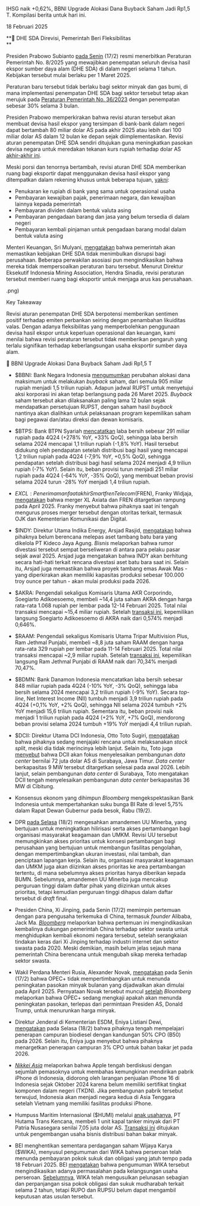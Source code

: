 IHSG naik +0,62%, BBNI Upgrade Alokasi Dana Buyback Saham Jadi Rp1,5 T. Kompilasi berita untuk hari ini.

18 Februari 2025

**📝 DHE SDA Direvisi, Pemerintah Beri Fleksibilitas  
**

Presiden Prabowo Subianto [pada Senin](<https://www.antaranews.com/berita/4653921/prabowo-terbitkan-pp-wajibkan-dhe-sda-disimpan-100-persen-dalam-negeri#:~:text=Jakarta%20(ANTARA)%20%2D%20Presiden%20Prabowo,di%20bank%2Dbank%20dalam%20negeri.>) (17/2) resmi menerbitkan Peraturan Pemerintah No. 8/2025 yang mewajibkan penempatan seluruh devisa hasil ekspor sumber daya alam (DHE SDA) di dalam negeri selama 1 tahun. Kebijakan tersebut mulai berlaku per 1 Maret 2025.

Peraturan baru tersebut tidak berlaku bagi sektor minyak dan gas bumi, di mana implementasi penempatan DHE SDA bagi sektor tersebut tetap akan merujuk pada [Peraturan Pemerintah No. 36/2023](https://peraturan.bpk.go.id/Details/255125/pp-no-36-tahun-2023) dengan penempatan sebesar 30% selama 3 bulan.

Presiden Prabowo memperkirakan bahwa revisi aturan tersebut akan membuat devisa hasil ekspor yang tersimpan di bank-bank dalam negeri dapat bertambah 80 miliar dolar AS pada akhir 2025 atau lebih dari 100 miliar dolar AS dalam 12 bulan ke depan sejak diimplementasikan. Revisi aturan penempatan DHE SDA sendiri ditujukan guna meningkatkan pasokan devisa negara untuk meredakan tekanan kurs rupiah terhadap dolar AS [akhir-akhir ini](https://snips.stockbit.com/snips-terbaru/revisi-dhe-sda-porsi-100-selama-1-tahun#:~:text=Revisi%20aturan%20penempatan%20DHE%20SDA%20sendiri,di%20level%20156%20miliar%20dolar%20AS.).

Meski porsi dan tenornya bertambah, revisi aturan DHE SDA memberikan ruang bagi eksportir dapat menggunakan devisa hasil ekspor yang ditempatkan dalam rekening khusus untuk beberapa tujuan, [yakni](https://ekonomi.bisnis.com/read/20250217/9/1840162/sah-prabowo-teken-pp-82025-eksportir-wajib-simpan-dhe-di-dalam-negeri):

- Penukaran ke rupiah di bank yang sama untuk operasional usaha
- Pembayaran kewajiban pajak, penerimaan negara, dan kewajiban lainnya kepada pemerintah
- Pembayaran dividen dalam bentuk valuta asing
- Pembayaran pengadaan barang dan jasa yang belum tersedia di dalam negeri
- Pembayaran kembali pinjaman untuk pengadaan barang modal dalam bentuk valuta asing

Menteri Keuangan, Sri Mulyani, [mengatakan](https://epaper.kontan.co.id/player/harian/2025/02/18) bahwa pemerintah akan memastikan kebijakan DHE SDA tidak menimbulkan disrupsi bagi perusahaan. Beberapa perwakilan asosiasi pun mengindikasikan bahwa mereka tidak mempersoalkan peraturan baru tersebut. Menurut Direktur Eksekutif Indonesia Mining Association, Hendra Sinadia, revisi peraturan tersebut memberi ruang bagi eksportir untuk menjaga arus kas perusahaan.

.png)

Key Takeaway

Revisi aturan penempatan DHE SDA berpotensi memberikan sentimen positif terhadap emiten perbankan seiring dengan penambahan likuiditas valas. Dengan adanya fleksibilitas yang memperbolehkan penggunaan devisa hasil ekspor untuk keperluan operasional dan keuangan, kami menilai bahwa revisi peraturan tersebut tidak memberikan pengaruh yang terlalu signifikan terhadap keberlangsungan usaha eksportir sumber daya alam.

🛒 BBNI Upgrade Alokasi Dana Buyback Saham Jadi Rp1,5 T

- $BBNI: Bank Negara Indonesia [mengumumkan](https://www.idx.co.id/StaticData/NewsAndAnnouncement/ANNOUNCEMENTSTOCK/From_EREP/202502/f0b1d1c46c_49a0859b4e.pdf) perubahan alokasi dana maksimum untuk melakukan _buyback_ saham, dari semula 905 miliar rupiah menjadi 1,5 triliun rupiah. Adapun jadwal RUPST untuk menyetujui aksi korporasi ini akan tetap berlangsung pada 26 Maret 2025. _Buyback_ saham tersebut akan dilaksanakan paling lama 12 bulan sejak mendapatkan persetujuan RUPST, dengan saham hasil _buyback_ nantinya akan dialihkan untuk pelaksanaan program kepemilikan saham bagi pegawai dan/atau direksi dan dewan komisaris.
- $BTPS: Bank BTPN Syariah [mencatatkan](https://cdn-btpns-cms-prod.s3.ap-southeast-3.amazonaws.com/1739634119059-626440331-LaporanKeuangan%28Triwulan%2931Des%28IND%29.pdf) laba bersih sebesar 291 miliar rupiah pada 4Q24 (+278% YoY, +33% QoQ), sehingga laba bersih selama 2024 mencapai 1,1 triliun rupiah (\-1,8% YoY). Hasil tersebut didukung oleh pendapatan setelah distribusi bagi hasil yang mencapai 1,2 triliun rupiah pada 4Q24 (-7,9% YoY, +0,5% QoQ), sehingga pendapatan setelah distribusi bagi hasil selama 2024 menjadi 4,9 triliun rupiah (\-7% YoY). Selain itu, beban provisi turun menjadi 251 miliar rupiah pada 4Q24 (-64% YoY, -35% QoQ), yang membuat beban provisi selama 2024 turun -28% YoY menjadi 1,4 triliun rupiah.
- $EXCL: Penerima manfaat akhir Smartfren Telecom ($FREN), Franky Widjaja, [mengatakan](https://market.bisnis.com/read/20250218/192/1840501/bos-sinar-mas-franky-widjaja-targetkan-merger-excl-fren-rampung-april-2025) bahwa merger XL Axiata dan FREN ditargetkan rampung pada April 2025. Franky menyebut bahwa pihaknya saat ini tengah mengurus proses merger tersebut dengan otoritas terkait, termasuk OJK dan Kementerian Komunikasi dan Digital.
- $INDY: Direktur Utama Indika Energy, Arsjad Rasjid, [mengatakan](https://market.bisnis.com/read/20250218/192/1840568/bos-indika-indy-arsjad-rasjid-tepis-rumor-divestasi-kideco-jaya-agung) bahwa pihaknya belum berencana melepas aset tambang batu bara yang dikelola PT Kideco Jaya Agung. _Bisnis_ melaporkan bahwa rumor divestasi tersebut sempat berseliweran di antara para pelaku pasar sejak awal 2025. Arsjad juga mengatakan bahwa INDY akan berhitung secara hati-hati terkait rencana divestasi aset batu bara saat ini. Selain itu, Arsjad juga memastikan bahwa proyek tambang emas Awak Mas - yang diperkirakan akan memiliki kapasitas produksi sebesar 100.000 troy ounce per tahun - akan mulai produksi pada 2026.
- $AKRA: Pengendali sekaligus Komisaris Utama AKR Corporindo, Soegiarto Adikoesoemo, membeli ~14,4 juta saham AKRA dengan harga rata-rata 1.068 rupiah per lembar pada 12-14 Februari 2025. Total nilai transaksi mencapai ~15,4 miliar rupiah. Setelah [transaksi ini](https://www.idx.co.id/StaticData/NewsAndAnnouncement/ANNOUNCEMENTSTOCK/From_EREP/202502/c949c4c8f1_160faa9e05.pdf), kepemilikan langsung Soegiarto Adikoesoemo di AKRA naik dari 0,574% menjadi 0,646%.
- $RAAM: Pengendali sekaligus Komisaris Utama Tripar Multivision Plus, Ram Jethmal Punjabi, membeli ~8,8 juta saham RAAM dengan harga rata-rata 329 rupiah per lembar pada 11-14 Februari 2025. Total nilai transaksi mencapai ~2,9 miliar rupiah. Setelah [transaksi ini](https://www.idx.co.id/StaticData/NewsAndAnnouncement/ANNOUNCEMENTSTOCK/From_EREP/202502/047b91c5b5_258fbd3c2d.pdf), kepemilikan langsung Ram Jethmal Punjabi di RAAM naik dari 70,34% menjadi 70,47%.
- $BDMN: Bank Danamon Indonesia mencatatkan laba bersih sebesar 848 miliar rupiah pada 4Q24 (\-10% YoY, -3% QoQ), sehingga laba bersih selama 2024 mencapai 3,2 triliun rupiah (\-9% YoY). Secara _top-line_, Net Interest Income (NII) tumbuh menjadi 3,9 triliun rupiah pada 4Q24 (+0,1% YoY, +2% QoQ), sehingga NII selama 2024 tumbuh +2% YoY menjadi 15,6 triliun rupiah. Sementara itu, beban provisi naik menjadi 1 triliun rupiah pada 4Q24 (+2% YoY, +7% QoQ), mendorong beban provisi selama 2024 tumbuh +19% YoY menjadi 4,4 triliun rupiah.
- $DCII: Direktur Utama DCI Indonesia, Otto Toto Sugiri, [mengatakan](https://investasi.kontan.co.id/news/harga-saham-tinggi-dci-indonesia-dcii-jajaki-peluang-untuk-stock-split) bahwa pihaknya sedang menjajaki rencana untuk melaksanakan _stock split_, meski dia tidak merincinya lebih lanjut. Selain itu, Toto juga [menyebut](https://market.bisnis.com/read/20250218/192/1840518/emiten-toto-sugiri-dcii-fokus-bangun-data-center-rp11-triliun-di-surabaya) bahwa DCII akan fokus menyelesaikan pembangunan _data center_ bernilai 72 juta dolar AS di Surabaya, Jawa Timur. _Data center_ berkapasitas 9 MW tersebut ditargetkan selesai pada awal 2026. Lebih lanjut, selain pembangunan _data center_ di Surabaya, Toto mengatakan DCII tengah menyelesaikan pembangunan _data center_ berkapasitas 36 MW di Cibitung.

- Konsensus ekonom yang dihimpun _Bloomberg_ mengekspektasikan Bank Indonesia untuk mempertahankan suku bunga BI Rate di level 5,75% dalam Rapat Dewan Gubernur pada besok, Rabu (19/2).
- DPR [pada Selasa](https://www.reuters.com/world/asia-pacific/indonesian-parliament-set-vote-amendment-mining-law-2025-02-18/) (18/2) mengesahkan amandemen UU Minerba, yang bertujuan untuk meningkatkan hilirisasi serta akses pertambangan bagi organisasi masyarakat keagamaan dan UMKM. Revisi UU tersebut memungkinkan akses prioritas untuk konsesi pertambangan bagi perusahaan yang bertujuan untuk membangun fasilitas pengolahan, dengan mempertimbangkan ukuran investasi, nilai tambah, dan penciptaan lapangan kerja. Selain itu, organisasi masyarakat keagamaan dan UMKM juga akan diizinkan akses prioritas ke area pertambangan tertentu, di mana sebelumnya akses prioritas hanya diberikan kepada BUMN. Sebelumnya, amandemen UU Minerba juga mencakup perguruan tinggi dalam daftar pihak yang diizinkan untuk akses prioritas, tetapi kemudian perguruan tinggi dihapus dalam daftar tersebut di _draft_ final.
- Presiden China, Xi Jinping, pada Senin (17/2) memimpin pertemuan dengan para pengusaha terkemuka di China, termasuk _founder_ Alibaba, Jack Ma. _[Bloomberg](https://www.bloomberg.com/news/articles/2025-02-17/xi-jinping-attends-meeting-with-chinese-private-sector-leaders)_ melaporkan bahwa pertemuan ini mengindikasikan kembalinya dukungan pemerintah China terhadap sektor swasta untuk menghidupkan kembali ekonomi negara tersebut, setelah serangkaian tindakan keras dari Xi Jinping terhadap industri internet dan sektor swasta pada 2020. Meski demikian, masih belum jelas sejauh mana pemerintah China berencana untuk mengubah sikap mereka terhadap sektor swasta.
- Wakil Perdana Menteri Rusia, Alexander Novak, [mengatakan](https://www.reuters.com/business/energy/opec-is-not-considering-delay-april-oil-supply-hike-novak-says-2025-02-17/) pada Senin (17/2) bahwa OPEC+ tidak mempertimbangkan untuk menunda peningkatan pasokan minyak bulanan yang dijadwalkan akan dimulai pada April 2025. Pernyataan Novak tersebut muncul [setelah](https://www.bloomberg.com/news/articles/2025-02-17/opec-considers-delay-of-april-oil-supply-restart-delegates-say) _Bloomberg_ melaporkan bahwa OPEC+ sedang mengkaji apakah akan menunda peningkatan pasokan, terlepas dari permintaan Presiden AS, Donald Trump, untuk menurunkan harga minyak.
- Direktur Jenderal di Kementerian ESDM, Eniya Listiani Dewi, [mengatakan](https://www.reuters.com/sustainability/climate-energy/indonesias-conducting-studies-implement-50-biodiesel-blend-2026-2025-02-18/) pada Selasa (18/2) bahwa pihaknya tengah mempelajari penerapan campuran biodiesel dengan kandungan 50% CPO (B50) pada 2026. Selain itu, Eniya juga menyebut bahwa pihaknya menargetkan penerapan campuran 3% CPO untuk bahan bakar jet pada 2026.
- _[Nikkei Asia](https://asia.nikkei.com/Spotlight/Supply-Chain/Apple-suppliers-exploring-iPhone-production-in-Indonesia)_ melaporkan bahwa Apple tengah berdiskusi dengan sejumlah pemasoknya untuk membahas kemungkinan mendirikan pabrik iPhone di Indonesia, didorong oleh larangan penjualan iPhone 16 di Indonesia sejak Oktober 2024 karena belum memiliki sertifikat tingkat komponen dalam negeri (TKDN). Jika pembangunan pabrik tersebut terwujud, Indonesia akan menjadi negara kedua di Asia Tenggara setelah Vietnam yang memiliki fasilitas produksi iPhone.
- Humpuss Maritim Internasional ($HUMI) melalui [anak usahanya](https://www.idx.co.id/StaticData/NewsAndAnnouncement/ANNOUNCEMENTSTOCK/From_EREP/202502/c237660477_7959361d68.pdf), PT Hutama Trans Kencana, membeli 1 unit kapal tanker minyak dari PT Patria Nusasegara senilai 7,05 juta dolar AS. [Transaksi ini](https://www.idx.co.id/StaticData/NewsAndAnnouncement/ANNOUNCEMENTSTOCK/From_EREP/202502/01d7ca84e7_39fb22ec40.pdf) ditujukan untuk pengembangan usaha bisnis distribusi bahan bakar minyak.
- BEI menghentikan sementara perdagangan saham Wijaya Karya ($WIKA), menyusul pengumuman dari WIKA bahwa perseroan telah menunda pembayaran pokok sukuk dan obligasi yang jatuh tempo pada 18 Februari 2025. BEI [mengatakan](https://www.idx.co.id/StaticData/NewsAndAnnouncement/ANNOUNCEMENTSTOCK/From_EREP/202502/47bc9e5498_26f75ea0d1.pdf) bahwa pengumuman WIKA tersebut mengindikasikan adanya permasalahan pada kelangsungan usaha perseroan. [Sebelumnya](https://www.idx.co.id/StaticData/NewsAndAnnouncement/ANNOUNCEMENTSTOCK/From_EREP/202502/6c582abef9_d6b5c013d8.pdf), WIKA telah mengusulkan pelunasan sebagian dan perpanjangan sisa pokok obligasi dan sukuk mudharabah terkait selama 2 tahun, tetapi RUPO dan RUPSU belum dapat mengambil keputusan atas usulan tersebut.
